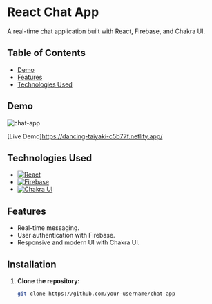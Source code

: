 # React Chat App

A real-time chat application built with React, Firebase, and Chakra UI.

## Table of Contents

- [Demo](#demo)
- [Features](#features)
- [Technologies Used](#technologies-used)


## Demo

![chat-app](https://github.com/your-username/chat-app/repository/path/to/image.png)

[Live Demo]https://dancing-taiyaki-c5b77f.netlify.app/

## Technologies Used

- [![React](https://img.shields.io/badge/React-18.0.0-blue.svg)](https://reactjs.org/)
- [![Firebase](https://img.shields.io/badge/Firebase-Latest-orange.svg)](https://firebase.google.com/)
- [![Chakra UI](https://img.shields.io/badge/Chakra%20UI-Latest-9cf)](https://chakra-ui.com/)

## Features

- Real-time messaging.
- User authentication with Firebase.
- Responsive and modern UI with Chakra UI.


## Installation

1. **Clone the repository:**

   ```bash
   git clone https://github.com/your-username/chat-app
